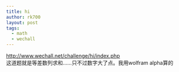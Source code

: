 ```yaml
---
title: hi
author: rk700
layout: post
tags:
  - math
  - wechall
---
```

<http://www.wechall.net/challenge/hi/index.php>  
这道题就是等差数列求和……只不过数字大了点。我用wolfram alpha算的